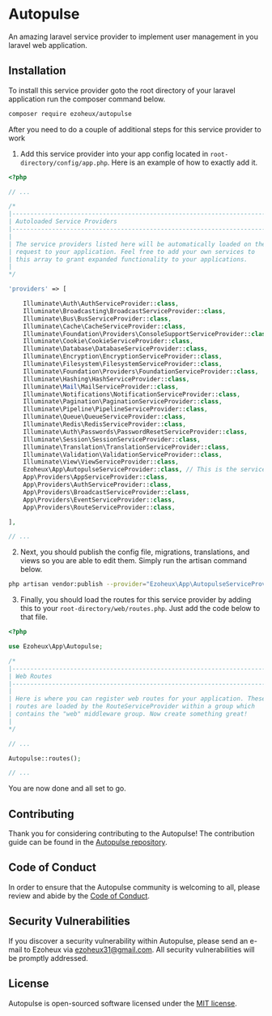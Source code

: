 # Autopulse

An amazing laravel service provider to implement user management in you laravel web application.

## Installation

To install this service provider goto the root directory of your laravel application run the composer command below.

```sh
composer require ezoheux/autopulse
```

After you need to do a couple of additional steps for this service provider to work

1. Add this service provider into your app config located in `root-directory/config/app.php`. Here is an example of how to exactly add it.

```php
<?php

// ...

/*
|--------------------------------------------------------------------------
| Autoloaded Service Providers
|--------------------------------------------------------------------------
|
| The service providers listed here will be automatically loaded on the
| request to your application. Feel free to add your own services to
| this array to grant expanded functionality to your applications.
|
*/

'providers' => [

    Illuminate\Auth\AuthServiceProvider::class,
    Illuminate\Broadcasting\BroadcastServiceProvider::class,
    Illuminate\Bus\BusServiceProvider::class,
    Illuminate\Cache\CacheServiceProvider::class,
    Illuminate\Foundation\Providers\ConsoleSupportServiceProvider::class,
    Illuminate\Cookie\CookieServiceProvider::class,
    Illuminate\Database\DatabaseServiceProvider::class,
    Illuminate\Encryption\EncryptionServiceProvider::class,
    Illuminate\Filesystem\FilesystemServiceProvider::class,
    Illuminate\Foundation\Providers\FoundationServiceProvider::class,
    Illuminate\Hashing\HashServiceProvider::class,
    Illuminate\Mail\MailServiceProvider::class,
    Illuminate\Notifications\NotificationServiceProvider::class,
    Illuminate\Pagination\PaginationServiceProvider::class,
    Illuminate\Pipeline\PipelineServiceProvider::class,
    Illuminate\Queue\QueueServiceProvider::class,
    Illuminate\Redis\RedisServiceProvider::class,
    Illuminate\Auth\Passwords\PasswordResetServiceProvider::class,
    Illuminate\Session\SessionServiceProvider::class,
    Illuminate\Translation\TranslationServiceProvider::class,
    Illuminate\Validation\ValidationServiceProvider::class,
    Illuminate\View\ViewServiceProvider::class,
    Ezoheux\App\AutopulseServiceProvider::class, // This is the service provider.
    App\Providers\AppServiceProvider::class,
    App\Providers\AuthServiceProvider::class,
    App\Providers\BroadcastServiceProvider::class,
    App\Providers\EventServiceProvider::class,
    App\Providers\RouteServiceProvider::class,

],

// ...

```

2. Next, you should publish the config file, migrations, translations, and views so you are able to edit them. Simply run the artisan command below.

```sh
php artisan vendor:publish --provider="Ezoheux\App\AutopulseServiceProvider"
```

3. Finally, you should load the routes for this service provider by adding this to your `root-directory/web/routes.php`. Just add the code below to that file.

```php
<?php

use Ezoheux\App\Autopulse;

/*
|--------------------------------------------------------------------------
| Web Routes
|--------------------------------------------------------------------------
|
| Here is where you can register web routes for your application. These
| routes are loaded by the RouteServiceProvider within a group which
| contains the "web" middleware group. Now create something great!
|
*/

// ...

Autopulse::routes();

// ...

```

You are now done and all set to go.

## Contributing

Thank you for considering contributing to the Autopulse! The contribution guide can be found in the [Autopulse repository](https://github.com/ezoheux/autopulse/blob/master/CONTRIBUTING.md).

## Code of Conduct

In order to ensure that the Autopulse community is welcoming to all, please review and abide by the [Code of Conduct](https://github.com/ezoheux/autopulse/blob/master/CODE_OF_CONDUCT.md).

## Security Vulnerabilities

If you discover a security vulnerability within Autopulse, please send an e-mail to Ezoheux via [ezoheux31@gmail.com](mailto:ezoheux31@gmail.com). All security vulnerabilities will be promptly addressed.

## License

Autopulse is open-sourced software licensed under the [MIT license](https://opensource.org/licenses/MIT).
